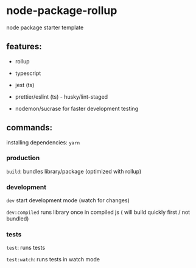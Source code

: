 # node-package-rollup

node package starter template

## features:

-   rollup
-   typescript
-   jest (ts)

-   prettier/eslint (ts) - husky/lint-staged

-   nodemon/sucrase for faster development testing

## commands:

installing dependencies: `yarn`

### production

`build`: bundles library/package (optimized with rollup)

### development

`dev` start development mode (watch for changes)

`dev:compiled` runs library once in compiled js ( will build quickly first / not bundled)

### tests

`test`: runs tests

`test:watch`: runs tests in watch mode
